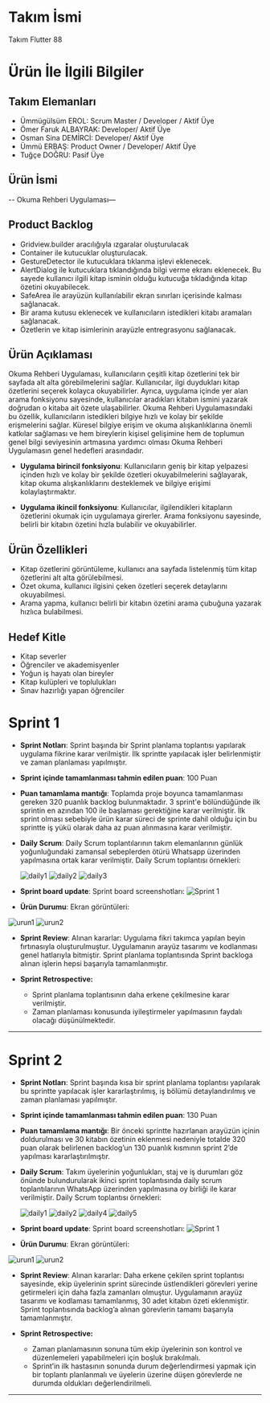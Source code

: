 # **Takım İsmi**

Takım Flutter 88

# Ürün İle İlgili Bilgiler

## Takım Elemanları
- Ümmügülsüm EROL: Scrum Master / Developer / Aktif Üye
- Ömer Faruk ALBAYRAK: Developer/ Aktif Üye
- Osman Sina DEMİRCİ: Developer/ Aktif Üye
- Ümmü ERBAŞ: Product Owner  / Developer/ Aktif Üye
- Tuğçe DOĞRU: Pasif Üye

## Ürün İsmi

-- Okuma Rehberi Uygulaması—

## Product Backlog

- Gridview.builder aracılığıyla ızgaralar oluşturulacak
- ⁠Container ile kutucuklar oluşturulacak.
- ⁠GestureDetector ile kutucuklara tıklanma işlevi eklenecek.
- ⁠AlertDialog ile kutucuklara tıklandığında bilgi verme ekranı eklenecek. Bu sayede kullanıcı ilgili kitap isminin olduğu kutucuğa tıkladığında kitap özetini okuyabilecek.
- ⁠SafeArea ile arayüzün kullanılabilir ekran sınırları içerisinde kalması sağlanacak.
- Bir arama kutusu eklenecek ve kullanıcıların istedikleri kitabı aramaları sağlanacak.
- Özetlerin ve kitap isimlerinin arayüzle entregrasyonu sağlanacak.
  

## Ürün Açıklaması

Okuma Rehberi Uygulaması, kullanıcıların çeşitli kitap özetlerini tek bir sayfada alt alta görebilmelerini sağlar. Kullanıcılar, ilgi duydukları kitap özetlerini seçerek kolayca okuyabilirler. Ayrıca, uygulama içinde yer alan arama fonksiyonu sayesinde, kullanıcılar aradıkları kitabın ismini yazarak doğrudan o kitaba ait özete ulaşabilirler. Okuma Rehberi Uygulamasındaki bu özellik, kullanıcıların istedikleri bilgiye hızlı ve kolay bir şekilde erişmelerini sağlar. Küresel bilgiye erişim ve okuma alışkanlıklarına önemli katkılar sağlaması ve hem bireylerin kişisel gelişimine hem de toplumun genel bilgi seviyesinin artmasına yardımcı olması Okuma Rehberi Uygulamasın genel hedefleri arasındadır.

- **Uygulama birincil fonksiyonu**: Kullanıcıların geniş bir kitap yelpazesi içinden hızlı ve kolay bir şekilde özetleri okuyabilmelerini sağlayarak, kitap okuma alışkanlıklarını desteklemek ve bilgiye erişimi kolaylaştırmaktır.

- **Uygulama ikincil fonksiyonu**: Kullanıcılar, ilgilendikleri kitapların özetlerini okumak için uygulamaya girerler. Arama fonksiyonu sayesinde, belirli bir kitabın özetini hızla bulabilir ve okuyabilirler. 

## Ürün Özellikleri

- Kitap özetlerini görüntüleme, kullanıcı ana sayfada listelenmiş tüm kitap özetlerini alt alta görülebilmesi.
- Özet okuma, kullanıcı ilgisini çeken özetleri seçerek detaylarını okuyabilmesi.
- Arama yapma, kullanıcı belirli bir kitabın özetini arama çubuğuna yazarak hızlıca bulabilmesi.

## Hedef Kitle

-	Kitap severler
-	Öğrenciler ve akademisyenler
-	Yoğun iş hayatı olan bireyler
-	Kitap kulüpleri ve toplulukları
-	Sınav hazırlığı yapan öğrenciler

# Sprint 1

- **Sprint Notları**: Sprint başında bir Sprint planlama toplantısı yapılarak uygulama fikrine karar verilmiştir. İlk sprintte yapılacak işler belirlenmiştir ve zaman planlaması yapılmıştır.

- **Sprint içinde tamamlanması tahmin edilen puan**: 100 Puan


- **Puan tamamlama mantığı**: Toplamda proje boyunca tamamlanması gereken 320 puanlık backlog bulunmaktadır. 3 sprint'e bölündüğünde ilk sprintin en azından 100 ile başlaması gerektiğine karar verilmiştir. İlk sprint olması sebebiyle ürün karar süreci de sprinte dahil olduğu için bu sprintte iş yükü olarak daha az puan alınmasına karar verilmiştir.


- **Daily Scrum**: Daily Scrum toplantılarının takım elemanlarının günlük yoğunluğundaki zamansal sebeplerden ötürü Whatsapp üzerinden yapılmasına ortak karar verilmiştir. Daily Scrum toplantısı örnekleri:
  
  ![daily1](https://github.com/ummugulsumm/oua-bootcamp-2024/assets/92275196/13ac7ee8-83ca-4f91-80fb-8596562a89d5)
  ![daily2](https://github.com/ummugulsumm/oua-bootcamp-2024/assets/92275196/45a80512-98fa-4f2c-8635-8bab77e47a91)
  ![daily3](https://github.com/ummugulsumm/oua-bootcamp-2024/assets/92275196/eb23be1c-60ac-40eb-b4ab-880ae2b45657)

  
- **Sprint board update**: Sprint board screenshotları: 
![Sprint 1](https://github.com/ummugulsumm/oua-bootcamp-2024/assets/92275196/984ce433-6b74-4885-aea8-5eebcfb70050) 


- **Ürün Durumu**: Ekran görüntüleri:
  
![urun1](https://github.com/ummugulsumm/oua-bootcamp-2024/assets/92275196/b0699789-f10d-403c-af50-602389aab64e)
![urun2](https://github.com/ummugulsumm/oua-bootcamp-2024/assets/92275196/bf1b13f9-7629-4ff9-8b6b-b9df7c0271b6)

- **Sprint Review**: 
Alınan kararlar: Uygulama fikri takımca yapılan beyin fırtınasıyla oluşturulmuştur. Uygulamanın arayüz tasarımı ve kodlanması genel hatlarıyla bitmiştir. Sprint planlama toplantısında Sprint backloga alınan işlerin hepsi başarıyla tamamlanmıştır.

- **Sprint Retrospective:**
  - Sprint planlama toplantısının daha erkene çekilmesine karar verilmiştir.
  - Zaman planlaması konusunda iyileştirmeler yapılmasının faydalı olacağı düşünülmektedir. 
 


---

# Sprint 2

- **Sprint Notları**: Sprint başında kısa bir sprint planlama toplantısı yapılarak bu sprintte yapılacak işler kararlaştırılmış, iş bölümü detaylandırılmış ve zaman planlaması yapılmıştır.

- **Sprint içinde tamamlanması tahmin edilen puan**: 130 Puan


- **Puan tamamlama mantığı**: Bir önceki sprintte hazırlanan arayüzün içinin doldurulması ve 30 kitabın özetinin eklenmesi nedeniyle totalde 320 puan olarak belirlenen backlog’un 130 puanlık kısmının sprint 2’de yapılması kararlaştırılmıştır.


- **Daily Scrum**: Takım üyelerinin yoğunlukları, staj ve iş durumları göz önünde bulundurularak ikinci sprint toplantısında daily scrum toplantılarının WhatsApp üzerinden yapılmasına oy birliği ile karar verilmiştir. Daily Scrum toplantısı örnekleri:
  
  ![daily1](https://github.com/user-attachments/assets/d1253b25-eb6a-43a2-981c-63e601b18838)
  ![daily2](https://github.com/user-attachments/assets/4e959439-927f-4771-9b97-fcb75e953274)
  ![daily4](https://github.com/user-attachments/assets/12992fbd-2955-4a87-921c-78de319a800e)
  ![daily5](https://github.com/user-attachments/assets/9e5391aa-184d-436a-80d4-490c19d78879)
  

  
- **Sprint board update**: Sprint board screenshotları: 
![Sprint 1](https://github.com/user-attachments/assets/6775eb9a-9c15-4f58-9ca3-2d95dbe109de)


- **Ürün Durumu**: Ekran görüntüleri:
  
![urun1](https://github.com/user-attachments/assets/c54d9fed-2908-4cbd-a411-6a68e393bd07)
![urun2](https://github.com/user-attachments/assets/6d72dea4-f1e3-469b-aa94-fc92e6961ecb)

- **Sprint Review**: 
Alınan kararlar: Daha erkene çekilen sprint toplantısı sayesinde, ekip üyelerinin sprint sürecinde üstlendikleri görevleri yerine getirmeleri için daha fazla zamanları olmuştur. Uygulamanın arayüz tasarımı ve kodlaması tamamlanmış, 30 adet kitabın özeti eklenmiştir. Sprint toplantısında backlog’a alınan görevlerin tamamı başarıyla tamamlanmıştır.

- **Sprint Retrospective:**
  - Zaman planlamasının sonuna tüm ekip üyelerinin son kontrol ve düzenlemeleri yapabilmeleri için boşluk bırakılmalı.
  - Sprint’in ilk hastasının sonunda durum değerlendirmesi yapmak için bir toplantı planlanmalı ve üyelerin üzerine düşen görevlerde ne durumda oldukları değerlendirilmeli.


---


